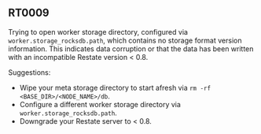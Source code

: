 ## RT0009

Trying to open worker storage directory, configured via `worker.storage_rocksdb.path`, which contains no storage format version information. This indicates data corruption or that the data has been written with an incompatible Restate version < 0.8.

Suggestions:

* Wipe your meta storage directory to start afresh via `rm -rf <BASE_DIR>/<NODE_NAME>/db`.
* Configure a different worker storage directory via `worker.storage_rocksdb.path`.
* Downgrade your Restate server to < 0.8.